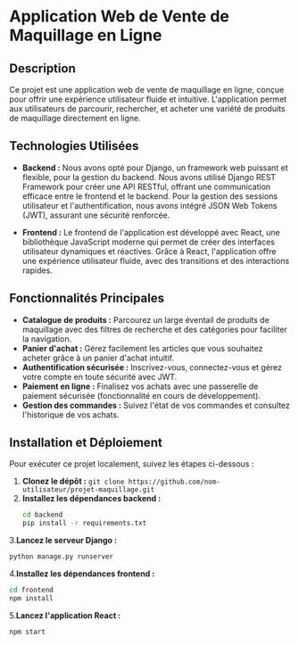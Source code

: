 # Application Web de Vente de Maquillage en Ligne

## Description

Ce projet est une application web de vente de maquillage en ligne, conçue pour offrir une expérience utilisateur fluide et intuitive. L'application permet aux utilisateurs de parcourir, rechercher, et acheter une variété de produits de maquillage directement en ligne.

## Technologies Utilisées

- **Backend :** Nous avons opté pour Django, un framework web puissant et flexible, pour la gestion du backend. Nous avons utilisé Django REST Framework pour créer une API RESTful, offrant une communication efficace entre le frontend et le backend. Pour la gestion des sessions utilisateur et l'authentification, nous avons intégré JSON Web Tokens (JWT), assurant une sécurité renforcée.
  
- **Frontend :** Le frontend de l'application est développé avec React, une bibliothèque JavaScript moderne qui permet de créer des interfaces utilisateur dynamiques et réactives. Grâce à React, l'application offre une expérience utilisateur fluide, avec des transitions et des interactions rapides.

## Fonctionnalités Principales

- **Catalogue de produits :** Parcourez un large éventail de produits de maquillage avec des filtres de recherche et des catégories pour faciliter la navigation.
- **Panier d'achat :** Gérez facilement les articles que vous souhaitez acheter grâce à un panier d'achat intuitif.
- **Authentification sécurisée :** Inscrivez-vous, connectez-vous et gérez votre compte en toute sécurité avec JWT.
- **Paiement en ligne :** Finalisez vos achats avec une passerelle de paiement sécurisée (fonctionnalité en cours de développement).
- **Gestion des commandes :** Suivez l'état de vos commandes et consultez l'historique de vos achats.

## Installation et Déploiement

Pour exécuter ce projet localement, suivez les étapes ci-dessous :

1. **Clonez le dépôt :** `git clone https://github.com/nom-utilisateur/projet-maquillage.git`
2. **Installez les dépendances backend :**
   ```bash
   cd backend
   pip install -r requirements.txt
3.**Lancez le serveur Django :**
```bash
python manage.py runserver
```
4.**Installez les dépendances frontend :**
```bash
cd frontend
npm install
```
5.**Lancez l'application React :**
```bash
npm start
```
